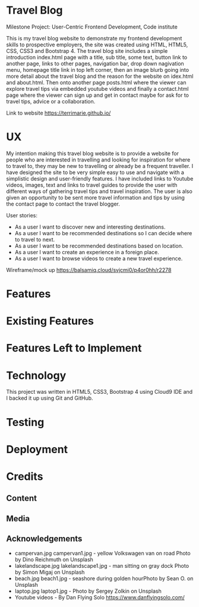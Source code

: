 # Travel Blog

Milestone Project: User-Centric Frontend Development‚ Code institute

This is my travel blog website to demonstrate my frontend development skills to prospective employers, the site was created using HTML, HTML5, CSS, CSS3 and Bootstrap 4.
The travel blog site includes a simple introduction index.html page with a title, sub title, some text, button link to another page, links to other pages, navigation bar, drop down nagivation menu, homepage title link in top left corner, then an image blurb going into more detail about the travel blog and the reason for the website on idex.html and about.html. Then onto another page posts.html where the viewer can explore travel tips via embedded youtube videos and finally a contact.html page where the viewer can sign up and get in contact maybe for ask for to travel tips, advice or a collaboration.

Link to website https://terrimarie.github.io/

# UX

My intention making this travel blog website is to provide a website for people who are interested in travelling and looking for inspiration for where to travel to, they may be new to travelling or already be a frequent traveller. I have designed the site to be very simple easy to use and navigate with a simplistic design and user-friendly features.
I have included links to Youtube videos, images, text and links to travel guides to provide the user with different ways of gathering travel tips and travel inspiration. 
The user is also given an opportunity to be sent more travel information and tips by using the contact page to contact the travel blogger.

User stories:
* As a user I want to discover new and interesting destinations.
* As a user I want to be recommended destinations so I can decide where to travel to next.
* As a user I want to be recommended destinations based on location.
* As a user I want to create an experience in a foreign place.
* As a user I want to browse videos to create a new travel experience.

Wireframe/mock up 
https://balsamiq.cloud/svjcmi0/p4or0hh/r2278

# Features

# Existing Features

# Features Left to Implement

# Technology
This project was written in HTML5, CSS3, Bootstrap 4 using Cloud9 IDE and I backed it up using Git and GitHub.

# Testing

# Deployment

# Credits

## Content

## Media

## Acknowledgements
* campervan.jpg campervan1.jpg - yellow Volkswagen van on road Photo by Dino Reichmuth on Unsplash
* lakelandscape.jpg lakelandscape1.jpg - man sitting on gray dock Photo by Simon Migaj on Unsplash
* beach.jpg beach1.jpg - seashore during golden hourPhoto by Sean O. on Unsplash
* laptop.jpg laptop1.jpg - Photo by Sergey Zolkin on Unsplash
* Youtube videos - By Dan Flying Solo https://www.danflyingsolo.com/